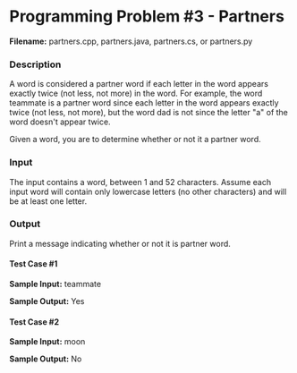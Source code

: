 # Programming Problem #3 - Partners
**Filename:** partners.cpp, partners.java, partners.cs, or partners.py

### Description
A word is considered a partner word if each letter in the word appears exactly twice (not less, not more) in the word. For example, the word teammate is a partner word since each letter in the word appears exactly twice (not less, not more), but the word dad is not since the letter "a" of the word doesn't appear twice.

Given a word, you are to determine whether or not it a partner word.

### Input

The input contains a word, between 1 and 52 characters. Assume each input word will contain only lowercase letters (no other characters) and will be at least one letter.

### Output

Print a message indicating whether or not it is partner word.

#### Test Case #1
**Sample Input:**
teammate

**Sample Output:**
Yes

#### Test Case #2
**Sample Input:**
moon

**Sample Output:**
No